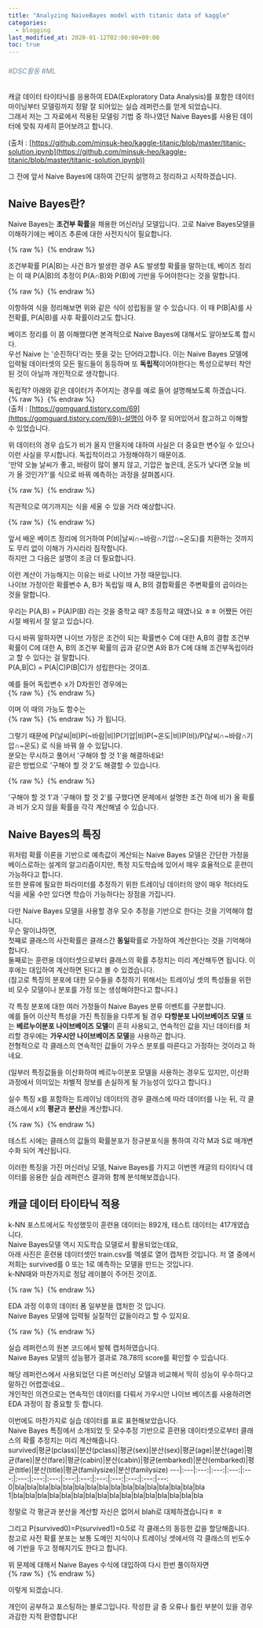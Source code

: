 ```yaml
---
title: "Analyzing NaiveBayes model with titanic data of kaggle"
categories: 
  - blogging
last_modified_at: 2020-01-12T02:00:00+09:00
toc: true
---
```


###### <span style="color:lightslategray"> #DSC활동 #ML</span>

캐글 데이터 타이타닉를 응용하여 EDA(Exploratory Data Analysis)를 포함한 데이터 마이닝부터 모델링까지 정말 잘 되어있는 실습 레퍼런스를 얻게 되었습니다.<br/>
그래서 저는 그 자료에서 적용된 모델링 기법 중 하나였던 Naive Bayes를 사용된 데이터에 맞춰 자세히 뜯어보려고 합니다.<br/>

(출처 : [https://github.com/minsuk-heo/kaggle-titanic/blob/master/titanic-solution.ipynb](https://github.com/minsuk-heo/kaggle-titanic/blob/master/titanic-solution.ipynb))


그 전에 앞서 Naive Bayes에 대하여 간단히 설명하고 정리하고 시작하겠습니다.<br/>


Naive Bayes란?
----------------------------

Naive Bayes는 **조건부 확률**을 채용한 머신러닝 모델입니다. 고로 Naive Bayes모델을 이해하기에는 베이즈 추론에 대한 사전지식이 필요합니다.<br/>

{% raw %} <img src="https://ohjinjin.github.io/assets/images/20200112NaiveBayes/bayes_expr.JPG" alt=""> {% endraw %}

조건부확률 P(A\|B)는 사건 B가 발생한 경우 A도 발생할 확률을 말하는데, 베이즈 정리는 이 때 P(A\|B)의 추정이 P(A∩B)와 P(B)에 기반을 두어야한다는 것을 말합니다.<br/>

{% raw %} <img src="https://ohjinjin.github.io/assets/images/20200112NaiveBayes/bayes_expr2.JPG" alt=""> {% endraw %}


이항하여 식을 정리해보면 위와 같은 식이 성립됨을 알 수 있습니다. 이 때 P(B\|A)를 사전확률, P(A\|B)를 사후 확률이라고도 합니다.<br/>

베이즈 정리를 이 쯤 이해했다면 본격적으로 Naive Bayes에 대해서도 알아보도록 합시다.<br/>
우선 Naive 는 '순진하다'라는 뜻을 갖는 단어라고합니다. 이는 Naive Bayes 모델에 입력될 데이터셋의 모든 필드들이 동등하며 또 **독립적**이어야한다는 특성으로부터 착안된 것이 아닐까 개인적으로 생각합니다.<br/>

독립적? 아래와 같은 데이터가 주어지는 경우를 예로 들어 설명해보도록 하겠습니다.<br/>
{% raw %} <img src="https://ohjinjin.github.io/assets/images/20200112NaiveBayes/NB_ex1.JPG" alt=""> {% endraw %}
<br/>
(출처 : [https://gomguard.tistory.com/69](https://gomguard.tistory.com/69))-설명이 아주 잘 되어있어서 참고하고 이해할 수 있었습니다.

위 데이터의 경우 습도가 비가 올지 안올지에 대하여 사실은 더 중요한 변수일 수 있으나 이런 사실을 무시합니다. 독립적이라고 가정해야하기 때문이죠.<br/>
'만약 오늘 날씨가 좋고, 바람이 많이 불지 않고, 기압은 높은데, 온도가 낮다면 오늘 비가 올 것인가?'를 식으로 바꿔 예측하는 과정을 살펴봅시다.<br/>

{% raw %} <img src="https://ohjinjin.github.io/assets/images/20200112NaiveBayes/NB_ex2.JPG" alt=""> {% endraw %}

직관적으로 여기까지는 식을 세울 수 있을 거라 예상합니다.<br/>

{% raw %} <img src="https://ohjinjin.github.io/assets/images/20200112NaiveBayes/NB_ex3.JPG" alt=""> {% endraw %}

앞서 배운 베이즈 정리에 의거하여 P(비|날씨∩\~바람∩기압∩\~온도)를 치환하는 것까지도 무리 없이 이해가 가시리라 짐작합니다.<br/>
하지만 그 다음은 설명이 조금 더 필요합니다.<br/>

이런 계산이 가능해지는 이유는 바로 나이브 가정 때문입니다.<br/>
나이브 가정이란 확률변수 A, B가 독립일 때 A, B의 결합확률은 주변확률의 곱이라는 것을 말합니다.<br/>

우리는 P(A,B) = P(A)P(B) 라는 것을 중학교 때? 초등학교 때였나요 ㅎㅎ 어쨌든 어린 시절 배워서 잘 알고 있습니다.<br/>

다시 바꿔 말하자면 나이브 가정은 조건이 되는 확률변수 C에 대한 A,B의 결합 조건부 확률이 C에 대한 A, B의 조건부 확률의 곱과 같으면 A와 B가 C에 대해 조건부독립이라고 할 수 있다는 걸 말합니다.<br/>
P(A,B|C) = P(A|C)P(B|C)가 성립한다는 것이죠.<br/>

예를 들어 독립변수 x가 D차원인 경우에는<br/>
{% raw %} <img src="https://ohjinjin.github.io/assets/images/20200112NaiveBayes/bayes_expr3.JPG" alt=""> {% endraw %}

이며 이 때의 가능도 함수는<br/>
{% raw %} <img src="https://ohjinjin.github.io/assets/images/20200112NaiveBayes/bayes_expr4.JPG" alt=""> {% endraw %}
가 됩니다.<br/>

그렇기 때문에 P(날씨|비)P(\~바람|비)P(기압|비)P(\~온도|비)P(비)/P(날씨∩\~바람∩기압∩\~온도) 로 식을 바꿔 쓸 수 있답니다.<br/>
분모는 무시하고 풀어서 '구해야 할 것 1'을 해결하네요!<br/>
같은 방법으로 '구해야 할 것 2'도 해결할 수 있습니다.<br/>

{% raw %} <img src="https://ohjinjin.github.io/assets/images/20200112NaiveBayes/NB_ex4.JPG" alt=""> {% endraw %}

'구해야 할 것 1'과 '구해야 할 것 2'를 구했다면 문제에서 설명한 조건 하에 비가 올 확률과 비가 오지 않을 확률을 각각 계산해낼 수 있습니다.<br/>



Naive Bayes의 특징
-----------

위처럼 확률 이론을 기반으로 예측값이 계산되는 Naive Bayes 모델은 간단한 가정을 베이스로하는 설계의 알고리즘이지만, 특정 지도학습에 있어서 매우 효율적으로 훈련이 가능하다고 합니다.<br/>
또한 분류에 필요한 파라미터를 추정하기 위한 트레이닝 데이터의 양이 매우 적더라도 식을 세울 수만 있다면 학습이 가능하다는 장점을 가집니다.<br/>

다만 Naive Bayes 모델을 사용할 경우 모수 추정을 기반으로 한다는 것을 기억해야 합니다.<br/>
무슨 말이냐하면,<br/>
첫째로 클래스의 사전확률은 클래스간 **동일**확률로 가정하여 계산한다는 것을 기억해야합니다.<br/>
둘째로는 훈련용 데이터셋으로부터 클래스의 확률 추정치는 미리 계산해두면 됩니다. 이후에는 대입하여 계산하면 된다고 볼 수 있겠습니다.<br/>
(참고로 특징의 분포에 대한 모수들을 추정하기 위해서는 트레이닝 셋의 특성들을 위한 비 모수 모델이나 분포를 가정 또는 생성해야한다고 합니다.)<br/>

각 특징 분포에 대한 여러 가정들이 Naive Bayes 분류 이벤트를 구분합니다.<br/>
예를 들어 이산적 특성을 가진 특징들을 다루게 될 경우 **다항분포 나이브베이즈 모델** 또는 **베르누이분포 나이브베이즈 모델**이 흔히 사용되고, 연속적인 값을 지닌 데이터를 처리할 경우에는 **가우시안 나이브베이즈 모델**을 사용하곤 합니다.<br/>
전형적으로 각 클래스의 연속적인 값들이 가우스 분포를 따른다고 가정하는 것이라고 하네요.<br/>

(일부러 특징값들을 이산화하여 베르누이분포 모델을 사용하는 경우도 있지만, 이산화 과정에서 의미있는 차별적 정보를 손실하게 될 가능성이 있다고 합니다.)<br/>

실수 특징 x를 포함하는 트레이닝 데이터의 경우 클래스에 따라 데이터를 나눈 뒤, 각 클래스에서 x의 **평균**과 **분산**을 계산합니다.<br/>

{% raw %} <img src="https://ohjinjin.github.io/assets/images/20200112NaiveBayes/bayes_expr5.JPG" alt=""> {% endraw %}

테스트 시에는 클래스의 값들의 확률분포가 정규분포식을 통하여 각각 M과 S로 매개변수화 되어 계산됩니다.<br/>


이러한 특징을 가진 머신러닝 모델, Naive Bayes를 가지고 이번엔 캐글의 타이타닉 데이터를 응용한 실습 레퍼런스 결과와 함께 분석해보겠습니다.<br/>



캐글 데이터 타이타닉 적용
------------------------

k-NN 포스트에서도 작성했듯이 훈련용 데이터는 892개, 테스트 데이터는 417개였습니다.<br/>
Naive Bayes모델 역시 지도학습 모델로서 활용되었는데요,<br/>
아래 사진은 훈련용 데이터셋인 train.csv를 엑셀로 열어 캡쳐한 것입니다. 저 열 중에서 저희는 survived를 0 또는 1로 예측하는 모델을 만드는 것입니다.<br/>
k-NN때와 마찬가지로 정답 레이블이 주어진 것이죠.<br/>

{% raw %} <img src="https://ohjinjin.github.io/assets/images/20200112NaiveBayes/finalDataCapture.JPG" alt=""> {% endraw %}

EDA 과정 이후의 데이터 폼 일부분을 캡처한 것 입니다.<br/>
Naive Bayes 모델에 입력될 실질적인 값들이라고 할 수 있지요.<br/>

{% raw %} <img src="https://ohjinjin.github.io/assets/images/20200112NaiveBayes/sourceCodeCapture.JPG" alt=""> {% endraw %}

실습 레퍼런스의 원본 코드에서 발췌 캡처하였습니다.<br/>
Naive Bayes 모델의 성능평가 결과로 78.78의 score를 확인할 수 있습니다.<br/>

해당 레퍼런스에서 사용되었던 다른 머신러닝 모델과 비교해서 딱히 성능이 우수하다고 말하긴 어렵겠네요..<br/>
개인적인 의견으로는 연속적인 데이터를 다뤄서 가우시안 나이브 베이즈를 사용하려면 EDA 과정이 참 중요할 듯 합니다.<br/>

이번에도 마찬가지로 실습 데이터를 표로 표현해보았습니다.<br/>
Naive Bayes 특징에서 소개되었 듯 모수추정 기반으로 훈련용 데이터셋으로부터 클래스의 확률 추정치는 미리 계산해줍니다.<br/>
survived|평균(pclass)|분산(pclass)|평균(sex)|분산(sex)|평균(age)|분산(age)|평균(fare)|분산(fare)|평균(cabin)|분산(cabin)|평균(embarked)|분산(embarked)|평균(title)|분산(title)|평균(familysize)|분산(familysize)
---|:---|:---:|:---:|:---:|:---:|:---:|:---:|:---:|:---:|:---:|:---:|:---:|:---:|:---:|---:
0|bla|bla|bla|bla|bla|bla|bla|bla|bla|bla|bla|bla|bla|bla|bla|bla
1|bla|bla|bla|bla|bla|bla|bla|bla|bla|bla|bla|bla|bla|bla|bla|bla

정말로 각 평균과 분산을 계산할 자신은 없어서 blah로 대체하겠습니다ㅎ ㅎ<br/>

그리고 P(survived0)=P(survived1)=0.5로 각 클래스의 동등한 값을 할당해줍니다.<br/>
참고로 사전 확률 분포는 보통 도메인 지식이나 트레이닝 셋에서의 각 클래스의 빈도수에 기반을 두고 정해지기도 한다고 합니다.<br/>

위 문제에 대해서 Naive Bayes 수식에 대입하여 다시 한번 풀이하자면<br/>
{% raw %} <img src="https://ohjinjin.github.io/assets/images/20200112NaiveBayes/bayes_expr6.JPG" alt=""> {% endraw %}

이렇게 되겠습니다.<br/>



개인이 공부하고 포스팅하는 블로그입니다. 작성한 글 중 오류나 틀린 부분이 있을 경우 과감한 지적 환영합니다!<br/>

